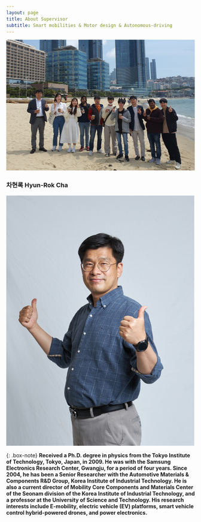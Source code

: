 ```yaml
---
layout: page
title: About Supervisor
subtitle: Smart mobilities & Motor design & Autonomous-driving
---
```

![labpic](https://github.com/hrchalab/hrchalab.github.io/blob/master/assets/img/Aboutus_small.jpg?raw=true)

### 차현록 Hyun-Rok Cha
![hrcha](https://github.com/hrchalab/hrchalab.github.io/blob/master/assets/img/hrcha.png?raw=true)

{: .box-note}
**Received a Ph.D. degree in physics from the Tokyo Institute of Technology, Tokyo, Japan, in 2009. He was with the Samsung Electronics Research Center, Gwangju, for a period of four years. Since 2004, he has been a Senior Researcher with the Automotive Materials \& Components R\&D Group, Korea Institute of Industrial Technology. He is also a current director of Mobility Core Components and Materials Center of the Seonam division of the Korea Institute of Industrial Technology, and a professor at the University of Science and Technology. His research interests include E-mobility, electric vehicle (EV) platforms, smart vehicle control hybrid-powered drones, and power electronics.**

